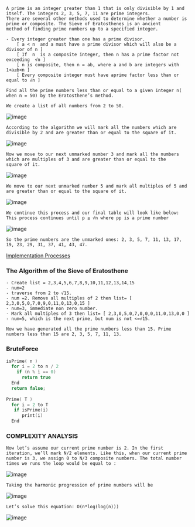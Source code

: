 ```
A prime is an integer greater than 1 that is only divisible by 1 and itself. The integers 2, 3, 5, 7, 11 are prime integers.
There are several other methods used to determine whether a number is prime or composite. The Sieve of Eratosthenes is an ancient 
method of finding prime numbers up to a specified integer.

- Every integer greater than one has a prime divisor.
    [ a < n  and a must have a prime divisor which will also be a divisor of n ]
    [ If  n  is a composite integer, then n has a prime factor not exceeding  √n ]
    [ n is composite, then n = ab, where a and b are integers with 1<a≤b<n ]
    [ Every composite integer must have aprime factor less than or equal to √n ]
```
```
Find all the prime numbers less than or equal to a given integer n( when n = 50) by the Eratosthene’s method.
```
```
We create a list of all numbers from 2 to 50.
```
![image](https://user-images.githubusercontent.com/59710234/175768169-3d205df2-1cc0-4f6a-9f0f-1bf784dc629c.png)
```
According to the algorithm we will mark all the numbers which are divisible by 2 and are greater than or equal to the square of it.
```
![image](https://user-images.githubusercontent.com/59710234/175768186-f3c0fe4b-ba16-4ef0-b740-77f48c9b80d5.png)
```
Now we move to our next unmarked number 3 and mark all the numbers which are multiples of 3 and are greater than or equal to the
square of it. 
```
![image](https://user-images.githubusercontent.com/59710234/175768206-43584577-3473-4e06-a9c4-49b3ac1ea2a9.png)

```
We move to our next unmarked number 5 and mark all multiples of 5 and are greater than or equal to the square of it.
```
![image](https://user-images.githubusercontent.com/59710234/175768267-924681d6-b4aa-4c13-bd86-bdc33fa89be0.png)

```
We continue this process and our final table will look like below: This process continues until p ≤ √n where pp is a prime number​
```
![image](https://user-images.githubusercontent.com/59710234/175768283-7e224811-b795-468f-ac37-cb04149fcb36.png)

```
So the prime numbers are the unmarked ones: 2, 3, 5, 7, 11, 13, 17, 19, 23, 29, 31, 37, 41, 43, 47.
```
[Implementation Processes](https://d18l82el6cdm1i.cloudfront.net/uploads/Agb5mPVOVZ-sieve_of_eratosthenes_animation.gif)

### The Algorithm of the Sieve of Eratosthene
```
- Create list = 2,3,4,5,6,7,8,9,10,11,12,13,14,15
- num=2
- traverse from 2 to √15.
- num =2. Remove all multiples of 2 then list= [ 2,3,0,5,0,7,0,9,0,11,0,13,0,15 ]
- num=3, immediate non zero number.
- Mark all multiples of 3 then list= [ 2,3,0,5,0,7,0,0,0,11,0,13,0,0 ]
- num=5, which is the next prime, but num is not <=√15.

Now we have generated all the prime numbers less than 15. Prime numbers less than 15 are 2, 3, 5, 7, 11, 13.
``` 
### BruteForce
 ```c++
 isPrime( n )
   for i = 2 to n / 2
     if (n % i == 0) 
       return true
   End
   return false;
  
 Prime( T )
   for i = 2 to T
    if isPrime(i) 
       print(i)
   End
```

### COMPLEXITY ANALYSIS
```
Now let’s assume our current prime number is 2. In the first iteration, we’ll mark N/2 elements. Like this, when our current prime
number is 3, we assign 0 to N/3 composite numbers. The total number times we runs the loop would be equal to : 
```
![image](https://user-images.githubusercontent.com/59710234/175771612-cfa1bb8b-2492-4df0-93d9-ace471ac22c2.png)
```
Taking the harmonic progression of prime numbers will be
```
![image](https://user-images.githubusercontent.com/59710234/175771639-faf7511a-91d9-4df5-9132-abf051f2b313.png)
```
Let’s solve this equation: O(n*log(log(n))) 
```
![image](https://user-images.githubusercontent.com/59710234/175771633-2a3bca26-bebb-4b60-8034-4cc09a053dfe.png)
